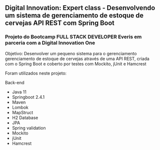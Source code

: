 <h2>Digital Innovation: Expert class - Desenvolvendo um sistema de gerenciamento de estoque de cervejas API REST com Spring Boot</h2>

<h3> Projeto do Bootcamp FULL STACK DEVELOPER Everis em parceria com a Digital Innovation One </h3>
Objetivo: Desenvolver um pequeno sistema para o gerenciamento gerenciamento de estoque de cervejas através de uma API REST, criada com o Spring Boot e coberto por testes com Mockito, jUnit e Hamcrest

Foram utilizados neste projeto:

Back-end
* Java 11
* Springboot 2.4.1
* Maven
* Lombok
* MapStruct
* H2 Database
* JPA
* Spring validation
* Mockito
* jUnit
* Hamcrest
